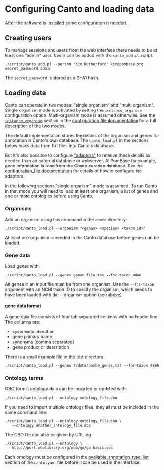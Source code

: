 # Configuring Canto and loading data

After the software is [installed](installation) some configuration is needed.

## Creating users

To manage sessions and users from the web interface there needs to be at least
one "admin" user.  Users can be added with the `canto_add.pl` script:

    ./script/canto_add.pl --person "Kim Rutherford" kim@pombase.org secret_password admin

The `secret_password` is stored as a SHA1 hash.

## Loading data

Canto can operate in two modes: "single organism" and "multi organism".
Single organism mode is activated by setting the `instance_organism`
configuration option.  Multi-organism mode is assumed otherwise.  See the
[`instance_organism`](configuration_file#instance_organism) section in the
[configuration file documentation](configuration_file) for a full description
of the two modes.

The default implementation stores the details of the organism and genes for
annotation in Canto's own database.  The `canto_load.pl` in the sections below
loads data from flat files into Canto's database.

But it's also possible to configure
["adaptors"](configuration_file#implementation_classes) to retreive these
details as needed from an external database or webserver.  At PomBase for
example, gene information is read from the Chado curation database.  See the
[configuration_file documentation](configuration_file#implementation_classes)
for details of how to configure the adaptors.

In the following sections "single organism" mode is assumed.  To run Canto in
that mode you will need to load at least one organism, a list of genes and one
or more ontologies before using Canto.

### Organisms

Add an organism using this command in the `canto` directory:

    ./script/canto_load.pl --organism "<genus> <species> <taxon_id>"

At least one organism is needed in the Canto database before genes can be
loaded.

### Gene data

Load genes with:

    ./script/canto_load.pl --genes genes_file.tsv --for-taxon 4896

All genes in an input file must be from one organism.  Use the `--for-taxon`
argument with an NCBI taxon ID to specify the organism, which needs to have
been loaded with the --organism option (see above).

#### gene data format

A gene data file consists of four tab separated columns with no header line.
The columns are:

- systematic identifier
- gene primary name
- synonyms (comma separated)
- gene product or description

There is a small example file in the test directory:

    ./script/canto_load.pl --genes t/data/pombe_genes.txt --for-taxon 4896

### Ontology terms

OBO format ontology data can be imported or updated with:

    ./script/canto_load.pl --ontology ontology_file.obo

If you need to import multiple ontology files, they all must be included in
the same command line:

    ./script/canto_load.pl --ontology ontology_file.obo \
       --ontology another_ontology_file.obo

The OBO file can also be given by URL.  eg.

    ./script/canto_load.pl --ontology \
       http://purl.obolibrary.org/obo/go/go-basic.obo

Each ontology must be configured in the
[available_annotation_type_list](configuration_file#available_annotation_type_list)
section of the `canto.yaml` file before it can be used in the interface.
